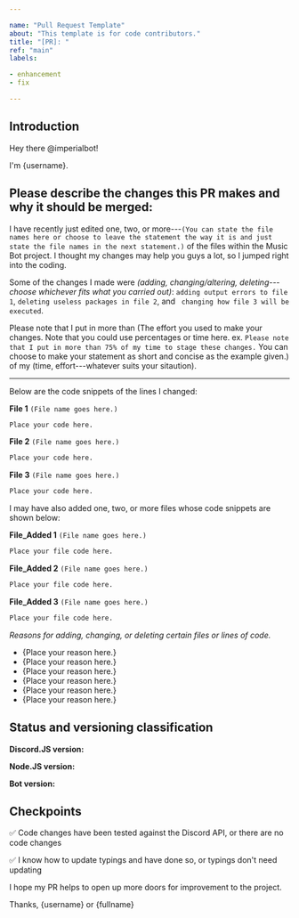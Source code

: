 ```yaml
---

name: "Pull Request Template"
about: "This template is for code contributors."
title: "[PR]: "
ref: "main"
labels:

- enhancement
- fix

---
```


## Introduction

Hey there @imperialbot!

I'm {username}. <!--(Please feel free to add your location. We don't advise and strictly recommend that you don't put your street address here as it may put you prone to attacks like daylight robbery, mugging and more. Your country will do just fine. Also note that this will help us know how far our project has traveled the globe.)-->

## Please describe the changes this PR makes and why it should be merged:

I have recently just edited one, two, or more---`(You can state the file names here or choose to leave the statement the way it is and just state the file names in the next statement.)` of the files within the Music Bot project.
I thought my changes may help you guys a lot, so I jumped right into the coding.

Some of the changes I made were *(adding, changing/altering, deleting---choose whichever fits what you carried out)*: `adding output errors to file 1`, `deleting useless packages in file 2`, and ` changing how file 3 will be executed`.

Please note that I put in more than (The effort you used to make your changes. Note that you could use percentages or time here. ex. `Please note that I put in more than 75% of my time to stage these changes.` You can choose to make your statement as short and concise as the example given.) of my (time, effort---whatever suits your sitaution).

***

Below are the code snippets of the lines I changed:

**File 1** `(File name goes here.)`

```bash
Place your code here.
```

**File 2** `(File name goes here.)`

```bash
Place your code here.
```

**File 3** `(File name goes here.)`

```bash
Place your code here.
```

I may have also added one, two, or more files whose code snippets are shown below:

**File_Added 1** `(File name goes here.)`

```bash
Place your file code here.
```

**File_Added 2** `(File name goes here.)`

```bash
Place your file code here.
```

**File_Added 3** `(File name goes here.)`

```bash
Place your file code here.
```

*Reasons for adding, changing, or deleting certain files or lines of code.*

- {Place your reason here.}
- {Place your reason here.}
- {Place your reason here.}
- {Place your reason here.}
- {Place your reason here.}
- {Place your reason here.}

## Status and versioning classification

**Discord.JS version:**

**Node.JS version:**

**Bot version:**

## Checkpoints

✅ Code changes have been tested against the Discord API, or there are no code changes

✅ I know how to update typings and have done so, or typings don't need updating


I hope my PR helps to open up more doors for improvement to the project.

Thanks,
{username} or {fullname}

<!-- 
- Write in camelCase, not snake_case.
- Do not push to master/main without testing your changes first, make a branch
  if you have to. 
-->
